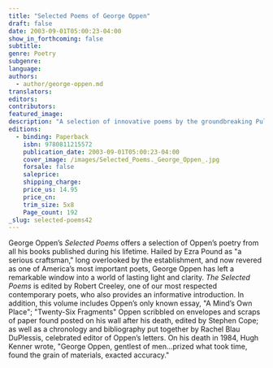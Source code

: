 ```yaml
---
title: "Selected Poems of George Oppen"
draft: false
date: 2003-09-01T05:00:23-04:00
show_in_forthcoming: false
subtitle:
genre: Poetry
subgenre:
language:
authors:
  - author/george-oppen.md
translators:
editors:
contributors:
featured_image:
description: "A selection of innovative poems by the groundbreaking Pulitzer Prize winner. "
editions:
  - binding: Paperback
    isbn: 9780811215572
    publication_date: 2003-09-01T05:00:23-04:00
    cover_image: /images/Selected_Poems._George_Oppen_.jpg
    forsale: false
    saleprice:
    shipping_charge:
    price_us: 14.95
    price_cn:
    trim_size: 5x8
    Page_count: 192
_slug: selected-poems42
---
```


George Oppen’s _Selected Poems_ offers a selection of Oppen’s poetry from all his books published during his lifetime. Hailed by Ezra Pound as "a serious craftsman," long overlooked by the establishment, and now revered as one of America’s most important poets, George Oppen has left a remarkable window into a world of lasting light and clarity. _The Selected Poems_ is edited by Robert Creeley, one of our most respected contemporary poets, who also provides an informative introduction. In addition, this volume includes Oppen’s only known essay, "A Mind’s Own Place"; "Twenty-Six Fragments" Oppen scribbled on envelopes and scraps of paper found posted on his wall after his death, edited by Stephen Cope; as well as a chronology and bibliography put together by Rachel Blau DuPlessis, celebrated editor of Oppen’s letters. On his death in 1984, Hugh Kenner wrote, "George Oppen, gentlest of men...prized what took time, found the grain of materials, exacted accuracy."

